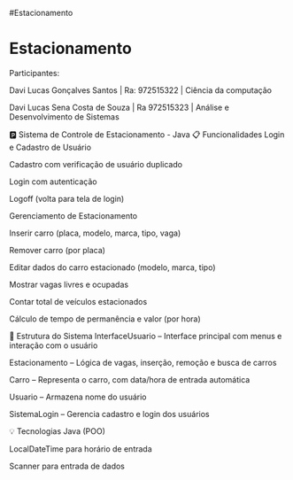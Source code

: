 #Estacionamento
# Estacionamento

Participantes:

Davi Lucas Gonçalves Santos | Ra: 972515322
 | Ciência da computação 
 
Davi Lucas Sena Costa de Souza | Ra 972515323 | Análise e Desenvolvimento de Sistemas

🅿️ Sistema de Controle de Estacionamento - Java
📋 Funcionalidades
Login e Cadastro de Usuário

Cadastro com verificação de usuário duplicado

Login com autenticação 

Logoff (volta para tela de login)

Gerenciamento de Estacionamento

Inserir carro (placa, modelo, marca, tipo, vaga)

Remover carro (por placa)

Editar dados do carro estacionado (modelo, marca, tipo)

Mostrar vagas livres e ocupadas

Contar total de veículos estacionados

Cálculo de tempo de permanência e valor (por hora)

🧱 Estrutura do Sistema
InterfaceUsuario – Interface principal com menus e interação com o usuário

Estacionamento – Lógica de vagas, inserção, remoção e busca de carros

Carro – Representa o carro, com data/hora de entrada automática

Usuario – Armazena nome do usuário

SistemaLogin – Gerencia cadastro e login dos usuários

💡 Tecnologias
Java (POO)

LocalDateTime para horário de entrada

Scanner para entrada de dados
